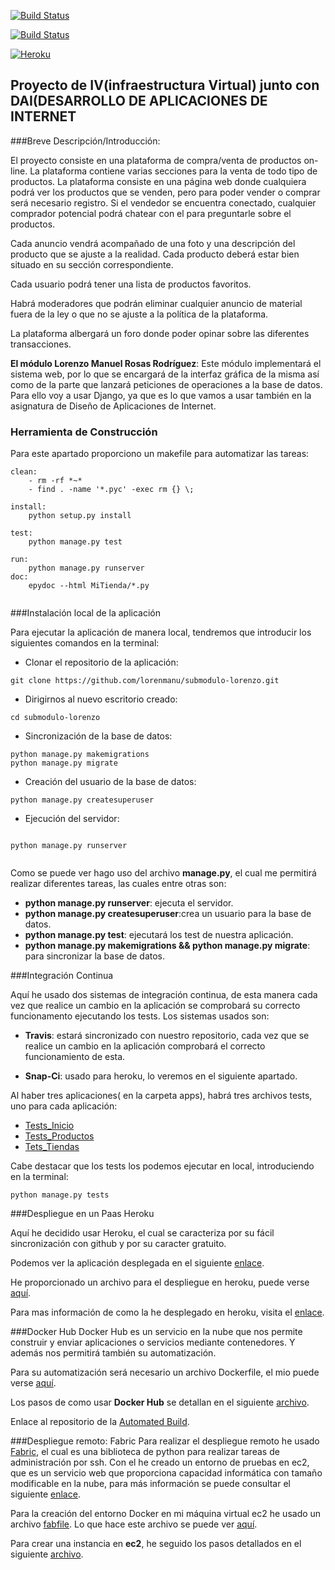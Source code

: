 [![Build Status](https://travis-ci.org/lorenmanu/submodulo-lorenzo.svg?branch=master)](https://travis-ci.org/lorenmanu/submodulo-lorenzo)

[![Build Status](https://snap-ci.com/lorenmanu/submodulo-lorenzo/branch/master/build_image)](https://snap-ci.com/lorenmanu/submodulo-lorenzo/branch/master)

[![Heroku](https://www.herokucdn.com/deploy/button.png)](https://myclient.herokuapp.com/)


## **Proyecto de IV(infraestructura Virtual) junto con DAI(DESARROLLO DE APLICACIONES DE INTERNET** ##

###Breve Descripción/Introducción:

El proyecto consiste en una plataforma de compra/venta de productos on-line. La plataforma contiene varias secciones para la venta de todo tipo de productos. La plataforma consiste en una página web donde cualquiera podrá ver los productos que se venden, pero para poder vender o comprar será necesario registro. Si el vendedor se encuentra conectado, cualquier comprador potencial podrá chatear con el para preguntarle sobre el productos.

Cada anuncio vendrá acompañado de una foto y una descripción del producto que se ajuste a la realidad. Cada producto deberá estar bien situado en su sección correspondiente.

Cada usuario podrá tener una lista de productos favoritos.

Habrá moderadores que podrán eliminar cualquier anuncio de material fuera de la ley o que no se ajuste a la política de la plataforma.

La plataforma albergará un foro donde poder opinar sobre las diferentes transacciones.

**El módulo  Lorenzo Manuel Rosas Rodríguez**: Este módulo implementará el sistema web, por lo que se encargará de la interfaz gráfica de la misma así como de la parte que lanzará peticiones de operaciones a la base de datos. Para ello voy a usar Django, ya que es lo que vamos a usar también en la asignatura de Diseño de Aplicaciones de Internet.

### Herramienta de Construcción

Para este apartado proporciono un makefile para automatizar las tareas:

```
clean:
	- rm -rf *~*
	- find . -name '*.pyc' -exec rm {} \;

install: 
	python setup.py install
	
test: 
	python manage.py test
	
run:
	python manage.py runserver
doc:
	epydoc --html MiTienda/*.py 


```

###Instalación local de la aplicación

Para ejecutar la aplicación de manera local, tendremos que introducir los siguientes comandos en la terminal:

- Clonar el repositorio de la aplicación:

```
git clone https://github.com/lorenmanu/submodulo-lorenzo.git

```
- Dirigirnos al nuevo escritorio creado:

```
cd submodulo-lorenzo

```
- Sincronización de la base de datos:

```
python manage.py makemigrations
python manage.py migrate

```

- Creación del usuario de la base de datos:

```
python manage.py createsuperuser

```

- Ejecución del servidor:

```

python manage.py runserver


```


Como se puede ver hago uso del archivo **manage.py**, el cual me permitirá realizar diferentes tareas, las cuales entre otras son:

- **python manage.py runserver**: ejecuta el servidor.
- **python manage.py createsuperuser**:crea un usuario para la base de datos.
- **python manage.py test**: ejecutará los test de nuestra aplicación.
- **python manage.py makemigrations && python manage.py migrate**: para sincronizar la base de datos.

###Integración Continua

Aquí he usado dos sistemas de integración continua, de esta manera cada vez que realice un cambio en la aplicación se comprobará su correcto funcionamento ejecutando los tests. Los sistemas usados son:

- **Travis**: estará sincronizado con nuestro repositorio, cada vez que se realice un cambio en la aplicación comprobará el correcto funcionamiento de esta.

- **Snap-Ci**: usado para heroku, lo veremos en el siguiente apartado.

Al haber tres aplicaciones( en la carpeta apps), habrá tres archivos tests, uno para cada aplicación:

- [Tests_Inicio](https://github.com/lorenmanu/submodulo-lorenzo/blob/master/apps/inicio/tests.py)
- [Tests_Productos](https://github.com/lorenmanu/submodulo-lorenzo/blob/master/apps/productos/tests.py)
- [Tets_Tiendas](https://github.com/lorenmanu/submodulo-lorenzo/blob/master/apps/tiendas/tests.py)

Cabe destacar que los tests los podemos ejecutar en local, introduciendo en la terminal:

```
python manage.py tests

```

###Despliegue en un Paas Heroku

Aquí he decidido usar Heroku, el cual se caracteriza por su fácil sincronización con github y por su caracter gratuito.

Podemos ver la aplicación desplegada en el siguiente [enlace](https://myclient.herokuapp.com/).

He proporcionado un archivo para el despliegue en heroku, puede verse [aquí](https://github.com/lorenmanu/submodulo-lorenzo/blob/master/scripts/heroku_deploy.sh).

Para mas información de como la he desplegado en heroku, visita el [enlace](https://github.com/lorenmanu/submodulo-lorenzo/blob/master/documentacion/heroku.md).

###Docker Hub
Docker Hub es un servicio en la nube que nos permite construir y enviar aplicaciones o servicios mediante contenedores. Y además nos permitirá también su automatización.

Para su automatización será necesario un archivo Dockerfile, el mio puede verse [aquí](https://github.com/lorenmanu/submodulo-lorenzo/blob/master/Dockerfile).

Los pasos de como usar **Docker Hub** se detallan en el siguiente [archivo](https://github.com/lorenmanu/submodulo-lorenzo/blob/master/documentacion/docker.md).

Enlace al repositorio de la [Automated Build](https://hub.docker.com/r/lorenmanu/submodulo-lorenzo/).

###Despliegue remoto: Fabric
Para realizar el despliegue remoto he usado [Fabric](http://www.fabfile.org/), el cual es una biblioteca de python para realizar tareas de administración por ssh. Con el he creado un entorno de pruebas en ec2, que es un servicio web que proporciona capacidad informática con tamaño modificable en la nube, para más información se puede consultar el siguiente [enlace](https://aws.amazon.com/es/ec2/).

Para la creación del entorno Docker en mi máquina virtual ec2 he usado un archivo [fabfile](https://github.com/lorenmanu/submodulo-lorenzo/blob/master/fabfile.py). Lo que hace este archivo se puede ver [aquí](https://github.com/lorenmanu/submodulo-lorenzo/blob/master/documentacion/fabfile.md).

Para crear una instancia en **ec2**, he seguido los pasos detallados en el siguiente [archivo](https://github.com/lorenmanu/submodulo-lorenzo/blob/master/documentacion/ec2.md).



